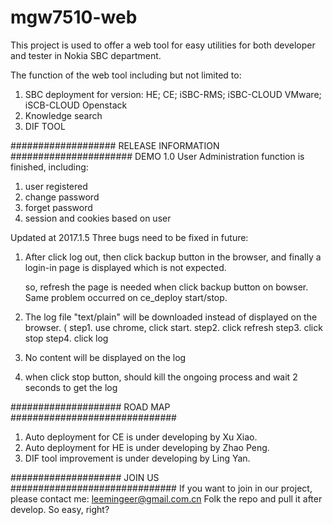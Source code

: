 # mgw7510-web
This project is used to offer a web tool for easy utilities for both developer and tester in Nokia SBC department. 

The function of the web tool including but not limited to:

1. SBC deployment for version: HE; CE; iSBC-RMS; iSBC-CLOUD VMware; iSCB-CLOUD Openstack
2. Knowledge search
3. DIF TOOL


###################   RELEASE INFORMATION ######################
DEMO 1.0
User Administration function is finished, including:
   1. user registered
   2. change password
   3. forget password
   4. session and cookies based on user

Updated at 2017.1.5
Three bugs need to be fixed in future:
1. After click log out, then click backup button in the browser, 
   and finally a login-in page is displayed which is not expected.

   so, refresh the page is needed when click backup button on bowser.
   Same problem occurred on ce_deploy start/stop.

2. The log file "text/plain"  will be downloaded instead of displayed 
   on the browser. ( step1. use chrome, click start. 
                     step2. click refresh
                     step3. click stop
                     step4. click log

3. No content will be displayed on the log

4. when click stop button, should kill the ongoing process and wait 2 seconds to get the log


####################   ROAD MAP  ##############################
1. Auto deployment for CE is under developing by Xu Xiao.
2. Auto deployment for HE is under developing by Zhao Peng.
3. DIF tool improvement is under developing by Ling Yan.

#################### JOIN US ##############################
If you want to join in our project, please contact me: 
      leemingeer@gmail.com.cn
Folk the repo and pull it after develop. So easy, right?


